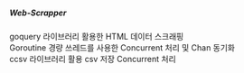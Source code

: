 ##### Web-Scrapper

goquery 라이브러리 활용한 HTML 데이터 스크래핑\
Goroutine 경량 쓰레드를 사용한 Concurrent 처리 및 Chan 동기화\
ccsv 라이브러리 활용 csv 저장 Concurrent 처리
